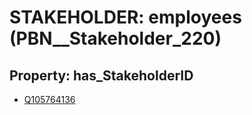 # STAKEHOLDER: __employees__ (PBN__Stakeholder_220)

## Property: has_StakeholderID

* [Q105764136](Q105764136)

